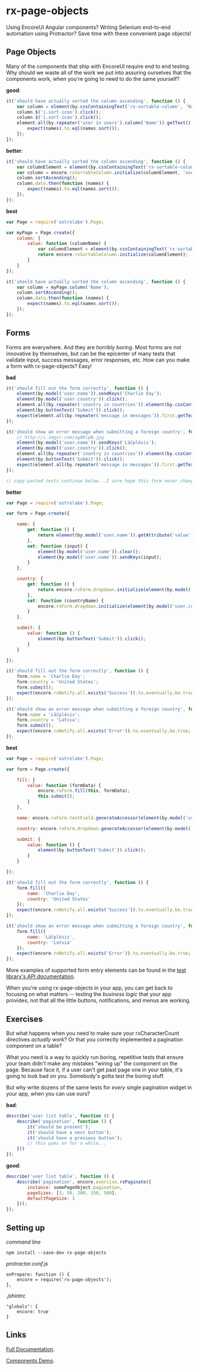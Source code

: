 # rx-page-objects

Using EncoreUI Angular components? Writing Selenium end-to-end automation using Protractor? Save time with these convenient page objects!

## Page Objects

Many of the components that ship with EncoreUI require end to end testing. Why should we waste all of the work we put into assuring ourselves that the components work, when you're going to need to do the same yourself?

**good**:
```js
it('should have actually sorted the column ascending', function () {
    var column = element(by.cssContainingText('rx-sortable-column', 'Name'));
    column.$('i.sort-icon').click();
    column.$('i.sort-icon').click();
    element.all(by.repeater('user in users').column('Name')).getText().then(function (names) {
        expect(names).to.eql(names.sort());
    });
});
```

**better**:
```js
it('should have actually sorted the column ascending', function () {
    var columnElement = element(by.cssContainingText('rx-sortable-column', 'Name'));
    var column = encore.rxSortableColumn.initialize(columnElement, 'user in users');
    column.sortAscending();
    column.data.then(function (names) {
        expect(names).to.eql(names.sort());
    });
});
```

**best**
```js
var Page = require('astrolabe').Page;

var myPage = Page.create({
    column: {
        value: function (columnName) {
            var columnElement = element(by.cssContainingText('rx-sortable-column', columnName));
            return encore.rxSortableColumn.initialize(columnElement);
        }
    }
});

it('should have actually sorted the column ascending', function () {
    var column = myPage.column('Name');
    column.sortAscending();
    column.data.then(function (names) {
        expect(names).to.eql(names.sort());
    });
});
```

## Forms

Forms are everywhere. And they are *horribly boring*. Most forms are not innovative by themselves, but can be the epicenter of many tests that validate input, success messages, error responses, etc. How can you make a form with rx-page-objects? Easy!

**bad**
```js
it('should fill out the form correctly', function () {
    element(by.model('user.name')).sendKeys('Charlie Day');
    element(by.model('user.country')).click();
    element.all(by.repeater('country in countries')).element(by.cssContainingText('option', 'United States')).click();
    element(by.buttonText('Submit')).click();
    expect(element.all(by.repeater('message in messages')).first.getText()).to.eventually.contain('Success');
});

it('should show an error message when submitting a foreign country', function () {
    // http://i.imgur.com/ag8KcpB.jpg
    element(by.model('user.name')).sendKeys('Lāčplēsis');
    element(by.model('user.country')).click();
    element.all(by.repeater('country in countries')).element(by.cssContainingText('option', 'Latvia')).click();
    element(by.buttonText('Submit')).click();
    expect(element.all(by.repeater('message in messages')).first.getText()).to.eventually.contain('Error');
});

// copy-pasted tests continue below...I sure hope this form never changes...
```

**better**
```js
var Page = require('astrolabe').Page;

var form = Page.create({

    name: {
        get: function () {
            return element(by.model('user.name')).getAttribute('value');
        },
        set: function (input) {
            element(by.model('user.name')).clear();
            element(by.model('user.name')).sendKeys(input);
        }
    },

    country: {
        get: function () {
            return encore.rxForm.dropdown.initialize(element(by.model('user.country'))).selectedOption;
        },
        set: function (countryName) {
            encore.rxForm.dropdown.initialize(element(by.model('user.country'))).select(countryName);
        }
    },

    submit: {
        value: function () {
            element(by.buttonText('Submit')).click();
        }
    }

});

it('should fill out the form correctly', function () {
    form.name = 'Charlie Day';
    form.country = 'United States';
    form.submit();
    expect(encore.rxNotify.all.exists('Success')).to.eventually.be.true;
});

it('should show an error message when submitting a foreign country', function () {
    form.name = 'Lāčplēsis';
    form.country = 'Latvia';
    form.submit();
    expect(encore.rxNotify.all.exists('Error')).to.eventually.be.true;
});
```

**best**
```js
var Page = require('astrolabe').Page;

var form = Page.create({

    fill: {
        value: function (formData) {
            encore.rxForm.fill(this, formData);
            this.submit();
        }
    },

    name: encore.rxForm.textField.generateAccessor(element(by.model('user.name'))),

    country: encore.rxForm.dropdown.generateAccessor(element(by.model('user.country')),

    submit: {
        value: function () {
            element(by.buttonText('Submit')).click();
        }
    }

});

it('should fill out the form correctly', function () {
    form.fill({
        name: 'Charlie Day',
        country: 'United States'
    });
    expect(encore.rxNotify.all.exists('Success')).to.eventually.be.true;
});

it('should show an error message when submitting a foreign country', function () {
    form.fill({
        name: 'Lāčplēsis',
        country: 'Latvia'
    });
    expect(encore.rxNotify.all.exists('Error')).to.eventually.be.true;
});
```

More examples of supported form entry elements can be found in the [test library's API documentation](http://rackerlabs.github.io/encore-ui/rx-page-objects/index.html#rxForm).

When you're using rx-page-objects in your app, you can get back to focusing on what matters -- testing the *business logic* that your app provides, not that all the little buttons, notifications, and menus are working.

## Exercises

But what happens when you need to make sure your rxCharacterCount directives *actually work*? Or that you correctly implemented a pagination component on a table?

What you need is a way to quickly run boring, repetitive tests that ensure your team didn't make any mistakes "wiring up" the component on the page. Because face it, if a user can't get past page one in your table, it's going to look bad on you. Somebody's gotta test the boring stuff.

But why write dozens of the same tests for *every* single pagination widget in your app, when you can use ours?

**bad**:
```js
describe('user list table', function () {
    describe('pagination', function () {
        it('should be present');
        it('should have a next button');
        it('should have a previous button');
        // this goes on for a while...
    }))
});
```

**good**:
```js
describe('user list table', function () {
    describe('pagination', encore.exercise.rxPaginate({
        instance: somePageObject.pagination,
        pageSizes: [3, 50, 200, 350, 500],
        defaultPageSize: 3
    }));
});
```

## Setting up

*command line*

    npm install --save-dev rx-page-objects

*protractor.conf.js*

    onPrepare: function () {
        encore = require('rx-page-objects');
    },

*.jshintrc*

    "globals": {
        encore: true
    }

## Links

[Full Documentation](http://rackerlabs.github.io/encore-ui/rx-page-objects/index.html).

[Components Demo](http://rackerlabs.github.io/encore-ui/#/overview).
